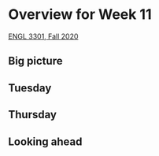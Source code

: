 # Overview for Week 11

[ENGL 3301, Fall 2020](../calendar.html)

## Big picture

## Tuesday

## Thursday

## Looking ahead

